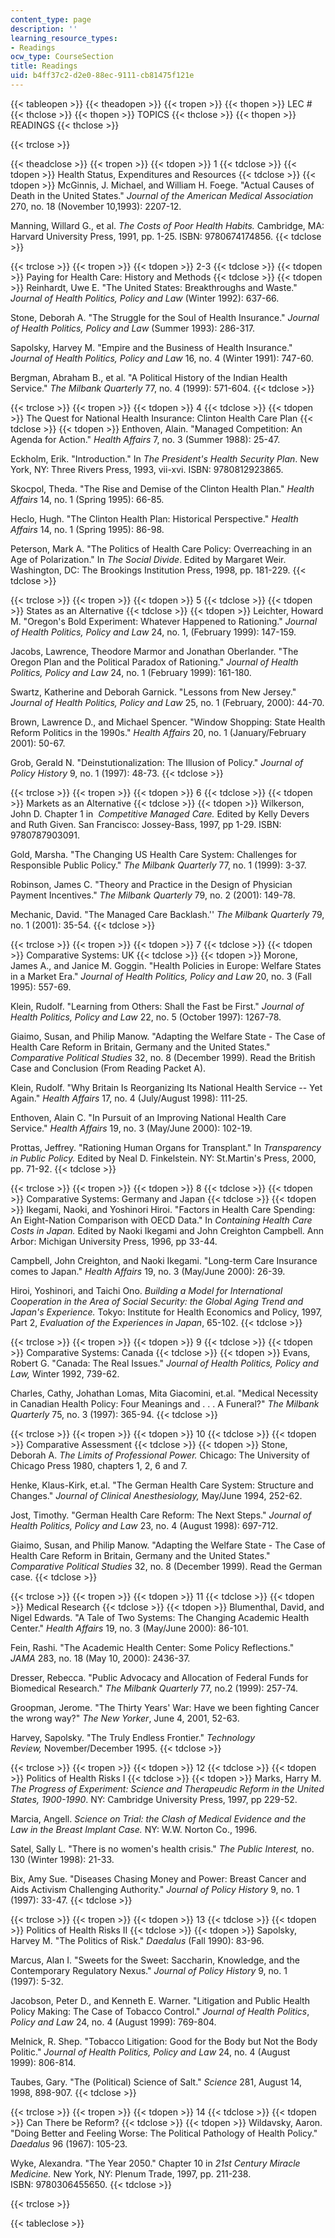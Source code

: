 ```yaml
---
content_type: page
description: ''
learning_resource_types:
- Readings
ocw_type: CourseSection
title: Readings
uid: b4ff37c2-d2e0-88ec-9111-cb81475f121e
---
```


{{< tableopen >}}
{{< theadopen >}}
{{< tropen >}}
{{< thopen >}}
LEC #
{{< thclose >}}
{{< thopen >}}
TOPICS
{{< thclose >}}
{{< thopen >}}
READINGS
{{< thclose >}}

{{< trclose >}}

{{< theadclose >}}
{{< tropen >}}
{{< tdopen >}}
1
{{< tdclose >}}
{{< tdopen >}}
Health Status, Expenditures and Resources
{{< tdclose >}}
{{< tdopen >}}
McGinnis, J. Michael, and William H. Foege. "Actual Causes of Death in the United States." _Journal of the American Medical Association_ 270, no. 18 (November 10,1993): 2207-12.  
  
Manning, Willard G., et al. _The Costs of Poor Health Habits._ Cambridge, MA: Harvard University Press, 1991, pp. 1-25. ISBN: 9780674174856.
{{< tdclose >}}

{{< trclose >}}
{{< tropen >}}
{{< tdopen >}}
2-3
{{< tdclose >}}
{{< tdopen >}}
Paying for Health Care: History and Methods
{{< tdclose >}}
{{< tdopen >}}
Reinhardt, Uwe E. "The United States: Breakthroughs and Waste." _Journal of Health Politics, Policy and Law_ (Winter 1992): 637-66.  
  
Stone, Deborah A. "The Struggle for the Soul of Health Insurance." _Journal of Health Politics, Policy and Law_ (Summer 1993): 286-317.  
  
Sapolsky, Harvey M. "Empire and the Business of Health Insurance." _Journal of Health Politics, Policy and Law_ 16, no. 4 (Winter 1991): 747-60.  
  
Bergman, Abraham B., et al. "A Political History of the Indian Health Service." _The Milbank Quarterly_ 77, no. 4 (1999): 571-604.
{{< tdclose >}}

{{< trclose >}}
{{< tropen >}}
{{< tdopen >}}
4
{{< tdclose >}}
{{< tdopen >}}
The Quest for National Health Insurance: Clinton Health Care Plan
{{< tdclose >}}
{{< tdopen >}}
Enthoven, Alain. "Managed Competition: An Agenda for Action." _Health Affairs_ 7, no. 3 (Summer 1988): 25-47.  
  
Eckholm, Erik. "Introduction." In _The President's Health Security Plan_. New York, NY: Three Rivers Press, 1993, vii-xvi. ISBN: 9780812923865.  
  
Skocpol, Theda. "The Rise and Demise of the Clinton Health Plan." _Health Affairs_ 14, no. 1 (Spring 1995): 66-85.  
  
Heclo, Hugh. "The Clinton Health Plan: Historical Perspective." _Health Affairs_ 14, no. 1 (Spring 1995): 86-98.  
  
Peterson, Mark A. "The Politics of Health Care Policy: Overreaching in an Age of Polarization." In _The Social Divide_. Edited by Margaret Weir. Washington, DC: The Brookings Institution Press, 1998, pp. 181-229.
{{< tdclose >}}

{{< trclose >}}
{{< tropen >}}
{{< tdopen >}}
5
{{< tdclose >}}
{{< tdopen >}}
States as an Alternative
{{< tdclose >}}
{{< tdopen >}}
Leichter, Howard M. "Oregon's Bold Experiment: Whatever Happened to Rationing." _Journal of Health Politics, Policy and Law_ 24, no. 1, (February 1999): 147-159.  
  
Jacobs, Lawrence, Theodore Marmor and Jonathan Oberlander. "The Oregon Plan and the Political Paradox of Rationing." _Journal of Health Politics, Policy and Law_ 24, no. 1 (February 1999): 161-180.  
  
Swartz, Katherine and Deborah Garnick. "Lessons from New Jersey." _Journal of Health Politics, Policy and Law_ 25, no. 1 (February, 2000): 44-70.  
  
Brown, Lawrence D., and Michael Spencer. "Window Shopping: State Health Reform Politics in the 1990s." _Health Affairs_ 20, no. 1 (January/February 2001): 50-67.  
  
Grob, Gerald N. "Deinstutionalization: The Illusion of Policy." _Journal of Policy History_ 9, no. 1 (1997): 48-73.
{{< tdclose >}}

{{< trclose >}}
{{< tropen >}}
{{< tdopen >}}
6
{{< tdclose >}}
{{< tdopen >}}
Markets as an Alternative
{{< tdclose >}}
{{< tdopen >}}
Wilkerson, John D. Chapter 1 in  _Competitive Managed Care._ Edited by Kelly Devers and Ruth Given. San Francisco: Jossey-Bass, 1997, pp 1-29. ISBN: 9780787903091.  
  
Gold, Marsha. "The Changing US Health Care System: Challenges for Responsible Public Policy." _The Milbank Quarterly_ 77, no. 1 (1999): 3-37.  
  
Robinson, James C. "Theory and Practice in the Design of Physician Payment Incentives." _The Milbank Quarterly_ 79, no. 2 (2001): 149-78.  
  
Mechanic, David. "The Managed Care Backlash.'' _The Milbank Quarterly_ 79, no. 1 (2001): 35-54.
{{< tdclose >}}

{{< trclose >}}
{{< tropen >}}
{{< tdopen >}}
7
{{< tdclose >}}
{{< tdopen >}}
Comparative Systems: UK
{{< tdclose >}}
{{< tdopen >}}
Morone, James A., and Janice M. Goggin. "Health Policies in Europe: Welfare States in a Market Era." _Journal of Health Politics, Policy and Law_ 20, no. 3 (Fall 1995): 557-69.  
  
Klein, Rudolf. "Learning from Others: Shall the Fast be First." _Journal of Health Politics, Policy and Law_ 22, no. 5 (October 1997): 1267-78.  
  
Giaimo, Susan, and Philip Manow. "Adapting the Welfare State - The Case of Health Care Reform in Britain, Germany and the United States." _Comparative Political Studies_ 32, no. 8 (December 1999). Read the British Case and Conclusion (From Reading Packet A).  
  
Klein, Rudolf. "Why Britain Is Reorganizing Its National Health Service -- Yet Again." _Health Affairs_ 17, no. 4 (July/August 1998): 111-25.  
  
Enthoven, Alain C. "In Pursuit of an Improving National Health Care Service." _Health Affairs_ 19, no. 3 (May/June 2000): 102-19.  
  
Prottas, Jeffrey. "Rationing Human Organs for Transplant." In _Transparency in Public Policy._ Edited by Neal D. Finkelstein. NY: St.Martin's Press, 2000, pp. 71-92.
{{< tdclose >}}

{{< trclose >}}
{{< tropen >}}
{{< tdopen >}}
8
{{< tdclose >}}
{{< tdopen >}}
Comparative Systems: Germany and Japan
{{< tdclose >}}
{{< tdopen >}}
Ikegami, Naoki, and Yoshinori Hiroi. "Factors in Health Care Spending: An Eight-Nation Comparison with OECD Data." In _Containing Health Care Costs in Japan._ Edited by Naoki Ikegami and John Creighton Campbell. Ann Arbor: Michigan University Press, 1996, pp 33-44.  
  
Campbell, John Creighton, and Naoki Ikegami. "Long-term Care Insurance comes to Japan." _Health Affairs_ 19, no. 3 (May/June 2000): 26-39.  
  
Hiroi, Yoshinori, and Taichi Ono. _Building a Model for International Cooperation in the Area of Social Security: the Global Aging Trend and Japan's Experience._ Tokyo: Institute for Health Economics and Policy, 1997, Part 2, _Evaluation of the Experiences in Japan_, 65-102.
{{< tdclose >}}

{{< trclose >}}
{{< tropen >}}
{{< tdopen >}}
9
{{< tdclose >}}
{{< tdopen >}}
Comparative Systems: Canada
{{< tdclose >}}
{{< tdopen >}}
Evans, Robert G. "Canada: The Real Issues." _Journal of Health Politics, Policy and Law,_ Winter 1992, 739-62.  
  
Charles, Cathy, Johathan Lomas, Mita Giacomini, et.al. "Medical Necessity in Canadian Health Policy: Four Meanings and . . . A Funeral?" _The Milbank Quarterly_ 75, no. 3 (1997): 365-94.
{{< tdclose >}}

{{< trclose >}}
{{< tropen >}}
{{< tdopen >}}
10
{{< tdclose >}}
{{< tdopen >}}
Comparative Assessment
{{< tdclose >}}
{{< tdopen >}}
Stone, Deborah A. _The Limits of Professional Power._ Chicago: The University of Chicago Press 1980, chapters 1, 2, 6 and 7.  
  
Henke, Klaus-Kirk, et.al. "The German Health Care System: Structure and Changes." _Journal of Clinical Anesthesiology,_ May/June 1994, 252-62.  
  
Jost, Timothy. "German Health Care Reform: The Next Steps." _Journal of Health Politics, Policy and Law_ 23, no. 4 (August 1998): 697-712.  
  
Giaimo, Susan, and Philip Manow. "Adapting the Welfare State - The Case of Health Care Reform in Britain, Germany and the United States." _Comparative Political Studies_ 32, no. 8 (December 1999). Read the German case.
{{< tdclose >}}

{{< trclose >}}
{{< tropen >}}
{{< tdopen >}}
11
{{< tdclose >}}
{{< tdopen >}}
Medical Research
{{< tdclose >}}
{{< tdopen >}}
Blumenthal, David, and Nigel Edwards. "A Tale of Two Systems: The Changing Academic Health Center." _Health Affairs_ 19, no. 3 (May/June 2000): 86-101.  
  
Fein, Rashi. "The Academic Health Center: Some Policy Reflections." _JAMA_ 283, no. 18 (May 10, 2000): 2436-37.  
  
Dresser, Rebecca. "Public Advocacy and Allocation of Federal Funds for Biomedical Research." _The Milbank Quarterly_ 77, no.2 (1999): 257-74.  
  
Groopman, Jerome. "The Thirty Years' War: Have we been fighting Cancer the wrong way?" _The New Yorker_, June 4, 2001, 52-63.  
  
Harvey, Sapolsky. "The Truly Endless Frontier." _Technology Review,_ November/December 1995.
{{< tdclose >}}

{{< trclose >}}
{{< tropen >}}
{{< tdopen >}}
12
{{< tdclose >}}
{{< tdopen >}}
Politics of Health Risks I
{{< tdclose >}}
{{< tdopen >}}
Marks, Harry M. _The Progress of Experiment: Science and Therapeudic Reform in the United States, 1900-1990_. NY: Cambridge University Press, 1997, pp 229-52.  
  
Marcia, Angell. _Science on Trial: the Clash of Medical Evidence and the Law in the Breast Implant Case._ NY: W.W. Norton Co., 1996.  
  
Satel, Sally L. "There is no women's health crisis." _The Public Interest,_ no. 130 (Winter 1998): 21-33.  
  
Bix, Amy Sue. "Diseases Chasing Money and Power: Breast Cancer and Aids Activism Challenging Authority." _Journal of Policy History_ 9, no. 1 (1997): 33-47.
{{< tdclose >}}

{{< trclose >}}
{{< tropen >}}
{{< tdopen >}}
13
{{< tdclose >}}
{{< tdopen >}}
Politics of Health Risks II
{{< tdclose >}}
{{< tdopen >}}
Sapolsky, Harvey M. "The Politics of Risk." _Daedalus_ (Fall 1990): 83-96.   
  
Marcus, Alan I. "Sweets for the Sweet: Saccharin, Knowledge, and the Contemporary Regulatory Nexus." _Journal of Policy History_ 9, no. 1 (1997): 5-32.  
  
Jacobson, Peter D., and Kenneth E. Warner. "Litigation and Public Health Policy Making: The Case of Tobacco Control." _Journal of Health Politics_, _Policy and Law_ 24, no. 4 (August 1999): 769-804.  
  
Melnick, R. Shep. "Tobacco Litigation: Good for the Body but Not the Body Politic." _Journal of Health Politics, Policy and Law_ 24, no. 4 (August 1999): 806-814.  
  
Taubes, Gary. "The (Political) Science of Salt." _Science_ 281, August 14, 1998, 898-907.
{{< tdclose >}}

{{< trclose >}}
{{< tropen >}}
{{< tdopen >}}
14
{{< tdclose >}}
{{< tdopen >}}
Can There be Reform?
{{< tdclose >}}
{{< tdopen >}}
Wildavsky, Aaron. "Doing Better and Feeling Worse: The Political Pathology of Health Policy." _Daedalus_ 96 (1967): 105-23.  
  
Wyke, Alexandra. "The Year 2050." Chapter 10 in _21st Century Miracle Medicine._ New York, NY: Plenum Trade, 1997, pp. 211-238. ISBN: 9780306455650.
{{< tdclose >}}

{{< trclose >}}

{{< tableclose >}}